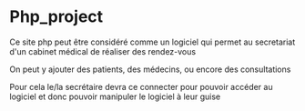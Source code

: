# Php_project
Ce site php peut être considéré comme un logiciel qui permet au secretariat d'un cabinet médical
de réaliser des rendez-vous 

On peut y ajouter des patients, des médecins, ou encore des consultations

Pour cela le/la secrétaire devra ce connecter pour pouvoir accéder au logiciel et donc pouvoir 
manipuler le logiciel à leur guise
